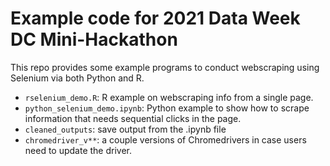 # Example code for 2021 Data Week DC Mini-Hackathon

This repo provides some example programs to conduct webscraping using Selenium via both Python and R.


- `rselenium_demo.R`: R example on webscraping info from a single page.
- `python_selenium_demo.ipynb`: Python example to show how to scrape information that needs sequential clicks in the page.
- `cleaned_outputs`: save output from the .ipynb file
- `chromedriver_v**`: a couple versions of Chromedrivers in case users need to update the driver.